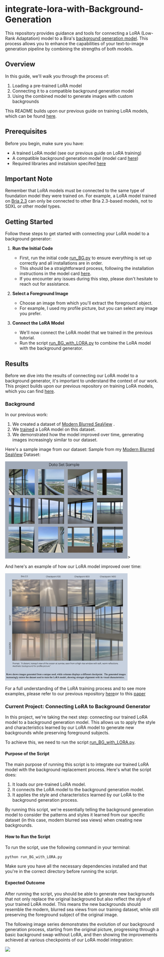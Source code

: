 # integrate-lora-with-Background-Generation

This repository provides guidance and tools for connecting a LoRA (Low-Rank Adaptation) model to a Bira's [background generation model](https://huggingface.co/briaai/BRIA-2.3-ControlNet-BG-Gen). This process allows you to enhance the capabilities of your text-to-image generation pipeline by combining the strengths of both models.

## Overview

In this guide, we'll walk you through the process of:

1. Loading a pre-trained LoRA model
2. Connecting it to a compatible background generation model
3. Using the combined model to generate images with custom backgrounds

This README builds upon our previous guide on training LoRA models, which can be found [here](https://github.com/Efrat-Taig/training-lora/tree/main).

## Prerequisites

Before you begin, make sure you have:

- A trained LoRA model (see our previous guide on LoRA training)
- A compatible background generation model (model card [here](https://huggingface.co/briaai/BRIA-2.3-ControlNet-BG-Gen))
- Required libraries and instalsion specifed [here](https://huggingface.co/briaai/BRIA-2.3-ControlNet-BG-Gen)

## Important Note

Remember that LoRA models must be connected to the same type of foundation model they were trained on. For example, a LoRA model trained on [Bria 2.3](https://huggingface.co/briaai/BRIA-2.3) can only be connected to other Bria 2.3-based models, not to SDXL or other model types.



## Getting Started

Follow these steps to get started with connecting your LoRA model to a background generator:

1. **Run the Initial Code**
   - First, run the initial code [run_BG.py](https://github.com/Efrat-Taig/integrate-lora-with-Background-Generation/blob/main/run_BG.py) to ensure everything is set up correctly and all installations are in order.
   - This should be a straightforward process, following the installation instructions in the model card [here](https://huggingface.co/briaai/BRIA-2.3-ControlNet-BG-Gen).
   - If you encounter any issues during this step, please don't hesitate to reach out for assistance.

2. **Select a Foreground Image**
   - Choose an image from which you'll extract the foreground object.
   - For example, I used my profile picture, but you can select any image you prefer.

3. **Connect the LoRA Model**
   - We'll now connect the LoRA model that we trained in the previous tutorial.
   - Run the script [run_BG_with_LORA.py](https://github.com/Efrat-Taig/integrate-lora-with-Background-Generation/blob/main/run_BG_with_LORA.py) to combine the LoRA model with the background generator.
  

  ## Results

Before we dive into the results of connecting our LoRA model to a background generator, it's important to understand the context of our work. This project builds upon our previous repository on training LoRA models, which you can find [here](https://github.com/Efrat-Taig/training-lora/tree/main).

### Background

In our previous work:
1. We created a dataset of [Modern Blurred SeaView](https://huggingface.co/datasets/Negev900/Modern_Blurred_SeaView) .
2. We [trained](https://github.com/Efrat-Taig/training-lora/edit/main/README.md) a LoRA model on this dataset.
3. We demonstrated how the model improved over time, generating images increasingly similar to our dataset.

Here's a sample image from our dataset:
Sample from my [Modern Blurred SeaView](https://huggingface.co/datasets/Negev900/Modern_Blurred_SeaView) Dataset:

<img src="https://github.com/Efrat-Taig/training-lora/blob/main/Data_set_sample.png" width="400">>


And here's an example of how our LoRA model improved over time:

<img src="https://github.com/Efrat-Taig/training-lora/blob/main/lora_res_1.png" width="400">


For a full understanding of the LoRA training process and to see more examples, please refer to our previous repository [here](https://github.com/Efrat-Taig/training-lora/tree/main)or to this [paper](https://github.com/Efrat-Taig/training-lora/tree/main)


### Current Project: Connecting LoRA to Background Generator

In this project, we're taking the next step: connecting our trained LoRA model to a background generation model. This allows us to apply the style and characteristics learned by our LoRA model to generate new backgrounds while preserving foreground subjects.

To achieve this, we need to run the script [run_BG_with_LORA.py](https://github.com/Efrat-Taig/integrate-lora-with-Background-Generation/blob/main/run_BG_with_LORA.py). 

#### Purpose of the Script

The main purpose of running this script is to integrate our trained LoRA model with the background replacement process. Here's what the script does:

1. It loads our pre-trained LoRA model.
2. It connects the LoRA model to the background generation model.
3. It applies the style and characteristics learned by our LoRA to the background generation process.

By running this script, we're essentially telling the background generation model to consider the patterns and styles it learned from our specific dataset (in this case, modern blurred sea views) when creating new backgrounds.

#### How to Run the Script

To run the script, use the following command in your terminal:

```
python run_BG_with_LORA.py
```

Make sure you have all the necessary dependencies installed and that you're in the correct directory before running the script.

#### Expected Outcome

After running the script, you should be able to generate new backgrounds that not only replace the original background but also reflect the style of your trained LoRA model. This means the new backgrounds should resemble the modern, blurred sea views from our training dataset, while still preserving the foreground subject of the original image.

The following image series demonstrates the evolution of our background generation process, starting from the original picture, progressing through a basic background swap without LoRA, and then showing the improvements achieved at various checkpoints of our LoRA model integration:

<img src="https://github.com/Efrat-Taig/training-lora/blob/main/Lora_bg.png">




